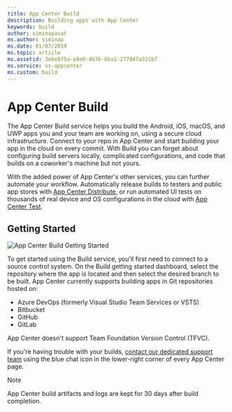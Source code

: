 ```yaml
---
title: App Center Build
description: Building apps with App Center
keywords: build
author: siminapasat
ms.author: siminap
ms.date: 01/07/2019
ms.topic: article
ms.assetid: 3ebe875a-e8e0-4b76-bba1-277047a321b7
ms.service: vs-appcenter
ms.custom: build
---
```


# App Center Build

The App Center Build service helps you build the Android, iOS, macOS, and UWP apps you and your team are working on, using a secure cloud infrastructure. Connect to your repo in App Center and start building your app in the cloud on every commit. With Build you can forget about configuring build servers locally, complicated configurations, and code that builds on a coworker's machine but not yours.

With the added power of App Center's other services, you can further automate your workflow. Automatically release builds to testers and public app stores with [App Center Distribute](~/distribution/index.md), or run automated UI tests on thousands of real device and OS configurations in the cloud with [App Center Test](~/test-cloud/index.md).

## Getting Started

![App Center Build Getting Started](~/build/images/build_getting-started-dashboard.jpg)

To get started using the Build service, you'll first need to connect to a source control system. On the Build getting started dashboard, select the repository where the app is located and then select the desired branch to be built. App Center currently supports building apps in Git repositories hosted on:

- Azure DevOps (formerly Visual Studio Team Services or VSTS)
- Bitbucket
- GitHub
- GitLab

App Center doesn't support Team Foundation Version Control (TFVC).

If you're having trouble with your builds, [contact our dedicated support team](https://intercom.help/appcenter/getting-started/getting-help-with-app-center) using the blue chat icon in the lower-right corner of every App Center page.


> [!NOTE]
> App Center build artifacts and logs are kept for 30 days after build completion.
